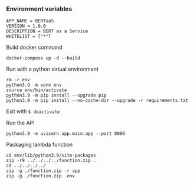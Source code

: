 ### Environment variables
```
APP_NAME = BERTaaS
VERSION = 1.0.0
DESCRIPTION = BERT as a Service
WHITELIST = ["*"]
```

Build docker command
```shell
docker-compose up -d --build 
```

Run with a python virtual environment
```shell
rm -r env 
python3.9 -m venv env  
source env/bin/activate 
python3.9 -m pip install --upgrade pip
python3.9 -m pip install --no-cache-dir --upgrade -r requirements.txt
```
Exit with `$ deactivate`

Run the API
```
python3.9 -m uvicorn app.main:app --port 8080
```

Packaging lambda function
```
cd env/lib/python3.9/site-packages
zip -r9 ../../../../function.zip .
cd ../../../../
zip -g ./function.zip -r app
zip -g ./function.zip .env
```